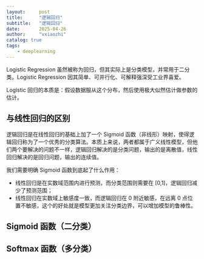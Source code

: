 ```yaml
---
layout:     post
title:      "逻辑回归"
subtitle:   "逻辑回归"
date:       2025-04-26
author:     "vxiaozhi"
catalog: true
tags:
    - deeplearning
---
```



Logistic Regression 虽然被称为回归，但其实际上是分类模型，并常用于二分类。Logistic Regression 因其简单、可并行化、可解释强深受工业界喜爱。

Logistic 回归的本质是：假设数据服从这个分布，然后使用极大似然估计做参数的估计。

## 与线性回归的区别

逻辑回归是在线性回归的基础上加了一个 Sigmoid 函数（非线形）映射，使得逻辑回归称为了一个优秀的分类算法。本质上来说，两者都属于广义线性模型，但他们两个要解决的问题不一样，逻辑回归解决的是分类问题，输出的是离散值，线性回归解决的是回归问题，输出的连续值。

我们需要明确 Sigmoid 函数到底起了什么作用：

- 线性回归是在实数域范围内进行预测，而分类范围则需要在 [0,1]，逻辑回归减少了预测范围；
- 线性回归在实数域上敏感度一致，而逻辑回归在 0 附近敏感，在远离 0 点位置不敏感，这个的好处就是模型更加关注分类边界，可以增加模型的鲁棒性。

## Sigmoid 函数（二分类）

## Softmax 函数（多分类）

